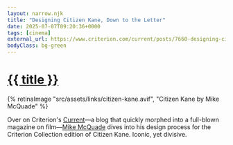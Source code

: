 ```yaml
---
layout: narrow.njk
title: "Designing Citizen Kane, Down to the Letter"
date: 2025-07-07T09:20:36+0000
tags: [cinema]
external_url: https://www.criterion.com/current/posts/7660-designing-citizen-kane-down-to-the-letter?ref=daniel.pizza
bodyClass: bg-green
---
```

<h1><a href="{{ external_url }}">{{ title }}</a></h1>

{% retinaImage "src/assets/links/citizen-kane.avif", "Citizen Kane by Mike McQuade" %}

Over on Criterion's [Current](https://www.criterion.com/current?ref=daniel.pizza "The Current")—a blog that quickly morphed into a full-blown magazine on film—[Mike McQuade](https://mikemcquade.com/?ref=daniel.pizza "Mike McQuade") dives into his design process for the Criterion Collection edition of Citizen Kane. Iconic, yet divisive.
